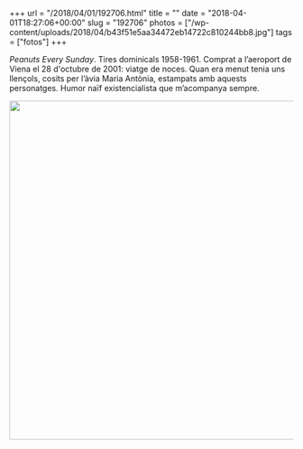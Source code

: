 +++
url = "/2018/04/01/192706.html"
title = ""
date = "2018-04-01T18:27:06+00:00"
slug = "192706"
photos = ["/wp-content/uploads/2018/04/b43f51e5aa34472eb14722c810244bb8.jpg"]
tags = ["fotos"]
+++

*Peanuts Every Sunday*. Tires dominicals 1958-1961. Comprat a l’aeroport de Viena el 28 d'octubre de 2001: viatge de noces. Quan era menut tenia uns llençols, cosits per l’àvia Maria Antònia, estampats amb aquests personatges. Humor naïf existencialista que m’acompanya sempre.

<img src="/wp-content/uploads/2018/04/b43f51e5aa34472eb14722c810244bb8.jpg" width="600" height="600" />
